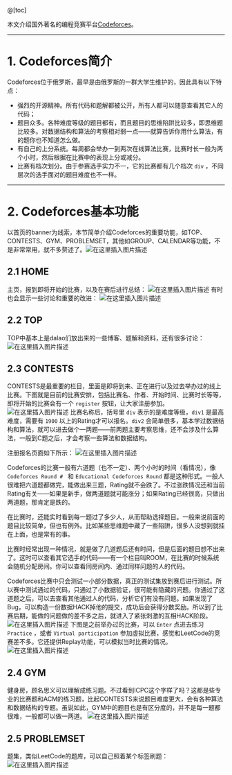 @[toc]

本文介绍国外著名的编程竞赛平台[Codeforces](codeforces.com)。

---
# 1. Codeforces简介
Codeforces位于俄罗斯，最早是由俄罗斯的一群大学生维护的，因此具有以下特点：
- 强烈的开源精神。所有代码和题解都被公开，所有人都可以随意查看其它人的代码；
- 题目众多。各种难度等级的题目都有，而且题目的思维陷阱比较多，即思维题比较多。对数据结构和算法的考察相对弱一点——就算告诉你用什么算法，有的题你也不知道怎么做。
- 有自己的上分系统。每周都会举办一到两次在线算法比赛，比赛时长一般为两个小时，然后根据在比赛中的表现上分或减分。
- 比赛有档次划分。由于参赛选手实力不一，它的比赛都有几个档次 `div` ，不同层次的选手面对的题目难度也不一样。

---
# 2. Codeforces基本功能
以首页的banner为线索，本节简单介绍Codeforces的重要功能，如TOP、CONTESTS、GYM、PROBLEMSET，其他如GROUP、CALENDAR等功能，不是非常常用，就不多赘述了。![在这里插入图片描述](https://img-blog.csdnimg.cn/3d6d0cdeea924d1d86875ab5732c795f.png)
## 2.1 HOME
主页，报到即将开始的比赛，以及在赛后进行总结：
![在这里插入图片描述](https://img-blog.csdnimg.cn/0f229720f8a14e98b4230d4bee456835.png?x-oss-process=image/watermark,type_ZHJvaWRzYW5zZmFsbGJhY2s,shadow_50,text_Q1NETiBAbWVtY3B5MA==,size_20,color_FFFFFF,t_70,g_se,x_16)
有时也会显示一些讨论和重要的改进：
![在这里插入图片描述](https://img-blog.csdnimg.cn/336653d8913346d3a798a3d7f1988452.png?x-oss-process=image/watermark,type_ZHJvaWRzYW5zZmFsbGJhY2s,shadow_50,text_Q1NETiBAbWVtY3B5MA==,size_20,color_FFFFFF,t_70,g_se,x_16)
## 2.2 TOP
TOP中基本上是dalao们放出来的一些博客、题解和资料，还有很多讨论：
![在这里插入图片描述](https://img-blog.csdnimg.cn/4bbf57b53a2c4754a96b4618f9f71ac8.png?x-oss-process=image/watermark,type_ZHJvaWRzYW5zZmFsbGJhY2s,shadow_50,text_Q1NETiBAbWVtY3B5MA==,size_20,color_FFFFFF,t_70,g_se,x_16)
## 2.3 CONTESTS
CONTESTS是最重要的栏目，里面是即将到来、正在进行以及过去举办过的线上比赛。下图就是目前的比赛安排，包括比赛名、作者、开始时间、比赛时长等等，即将开始的比赛会有一个 `register` 按钮，让大家注册参加。
![在这里插入图片描述](https://img-blog.csdnimg.cn/923f03418f7c475b9e2acc89c09c9e39.png?x-oss-process=image/watermark,type_ZHJvaWRzYW5zZmFsbGJhY2s,shadow_50,text_Q1NETiBAbWVtY3B5MA==,size_20,color_FFFFFF,t_70,g_se,x_16)
比赛名称后，括号里 `div` 表示的是难度等级，`div1` 是最高难度，需要有 `1900` 以上的Rating才可以报名。`div2` 会简单很多，基本学过数据结构和算法，就可以进去做个一两题——前两题主要考察思维，还不会涉及什么算法，一般到C题之后，才会考察一些算法和数据结构。

注册报名页面如下所示：
![在这里插入图片描述](https://img-blog.csdnimg.cn/b80c4ee8ac0c42cb813e43ce54828098.png?x-oss-process=image/watermark,type_ZHJvaWRzYW5zZmFsbGJhY2s,shadow_50,text_Q1NETiBAbWVtY3B5MA==,size_20,color_FFFFFF,t_70,g_se,x_16)

Codeforces的比赛一般有六道题（也不一定）、两个小时的时间（看情况），像 `Codeforces Round # ` 和 `Educational Codeforces Round` 都是这种形式。一般人很难把六道题都做完，能做出来三题，Rating就不会跌了。不过涨跌情况还和当前Rating有关——如果是新手，做两道题就可能涨分；如果Rating已经很高，只做出两道题，那肯定是跌的。


在比赛时，还能实时看到每一题过了多少人，从而帮助选择题目。一般来说前面的题目比较简单，但也有例外。比如某些思维题中藏了一些陷阱，很多人没想到就挂在上面，也是常有的事。

比赛时经常出现一种情况，就是做了几道题后还有时间，但是后面的题目想不出来了。这时可以查看其它选手的代码——有一个栏目叫ROOM，在比赛的时候系统会随机分配房间。你可以查看同房间内、通过同样问题的人的代码。

Codeforces比赛中只会测试一小部分数据，真正的测试集放到赛后进行测试。所以赛中测试通过的代码，只通过了小数据验证，很可能有隐藏的问题。你通过了这道题之后，可以去查看其他通过人的代码，分析它们有没有问题。如果发现了Bug，可以构造一份数据HACK掉他的提交，成功后会获得分数奖励。所以到了比赛后期，能做的问题做的差不多之后，就进入了紧张刺激的互相HACK阶段。
![在这里插入图片描述](https://img-blog.csdnimg.cn/fba48cb08dc0469f8bac1ec05b3a7e78.png?x-oss-process=image/watermark,type_ZHJvaWRzYW5zZmFsbGJhY2s,shadow_50,text_Q1NETiBAbWVtY3B5MA==,size_20,color_FFFFFF,t_70,g_se,x_16)
下图是之前举办过的比赛，可以 `Enter` 点进去练习 `Practice` ，或者 `Virtual participation` 参加虚拟比赛，感觉和LeetCode的竞赛差不多。它还提供Replay功能，可以模拟当时比赛的情况。
![在这里插入图片描述](https://img-blog.csdnimg.cn/ecc57823251d4d6bbd4c7db9149bf4a4.png?x-oss-process=image/watermark,type_ZHJvaWRzYW5zZmFsbGJhY2s,shadow_50,text_Q1NETiBAbWVtY3B5MA==,size_20,color_FFFFFF,t_70,g_se,x_16)
## 2.4 GYM
健身房，顾名思义可以理解成练习题。不过看到ICPC这个字样了吗？这都是些专业的比赛题和ACM的练习题，比起CONTESTS来说题目难度更大，会有各种算法和数据结构的专题。虽说如此，GYM中的题目也是有区分度的，并不是每一题都很难，一般都可以做一两道。
![在这里插入图片描述](https://img-blog.csdnimg.cn/ccf251aa15bb48919c57d3c20402ea74.png?x-oss-process=image/watermark,type_ZHJvaWRzYW5zZmFsbGJhY2s,shadow_50,text_Q1NETiBAbWVtY3B5MA==,size_20,color_FFFFFF,t_70,g_se,x_16)
## 2.5 PROBLEMSET
题集，类似LeetCode的题库，可以自己照着某个标签刷题：
![在这里插入图片描述](https://img-blog.csdnimg.cn/afdd9dd912e44a83b21e92733b39358b.png?x-oss-process=image/watermark,type_ZHJvaWRzYW5zZmFsbGJhY2s,shadow_50,text_Q1NETiBAbWVtY3B5MA==,size_20,color_FFFFFF,t_70,g_se,x_16)







